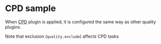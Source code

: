 # CPD sample

When [CPD](https://github.com/aaschmid/gradle-cpd-plugin) plugin is applied, it is configured the same way
as other quality plugins.

Note that exclusion (`quality.exclude`) affects CPD tasks 